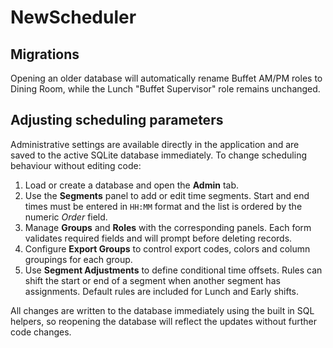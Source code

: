 # NewScheduler

## Migrations

Opening an older database will automatically rename Buffet AM/PM roles to Dining Room, while the Lunch "Buffet Supervisor" role remains unchanged.

## Adjusting scheduling parameters

Administrative settings are available directly in the application and are saved to the active SQLite database immediately. To change scheduling behaviour without editing code:

1. Load or create a database and open the **Admin** tab.
2. Use the **Segments** panel to add or edit time segments. Start and end times must be entered in `HH:MM` format and the list is ordered by the numeric *Order* field.
3. Manage **Groups** and **Roles** with the corresponding panels. Each form validates required fields and will prompt before deleting records.
4. Configure **Export Groups** to control export codes, colors and column groupings for each group.
5. Use **Segment Adjustments** to define conditional time offsets. Rules can shift the start or end of a segment when another segment has assignments. Default rules are included for Lunch and Early shifts.

All changes are written to the database immediately using the built in SQL helpers, so reopening the database will reflect the updates without further code changes.

